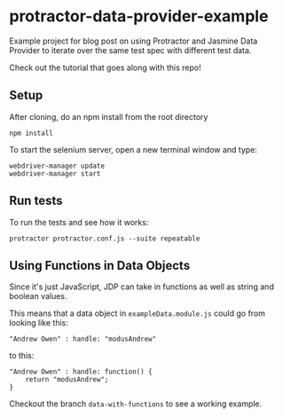 # protractor-data-provider-example
Example project for blog post on using Protractor and Jasmine Data Provider to iterate over the same test spec with different test data.

Check out the tutorial that goes along with this repo!


## Setup
After cloning, do an npm install from the root directory
```
npm install
```

To start the selenium server, open a new terminal window and type:
```
webdriver-manager update
webdriver-manager start
```

## Run tests
To run the tests and see how it works:
```
protractor protractor.conf.js --suite repeatable
```
## Using Functions in Data Objects
Since it's just JavaScript, JDP can take in functions as well as string and boolean values.

This means that a data object in `exampleData.module.js` could go from looking like this:
```
"Andrew Owen" : handle: "modusAndrew"
```
to this:
```
"Andrew Owen" : handle: function() {
	return "modusAndrew";
}
```

Checkout the branch `data-with-functions` to see a working example.
